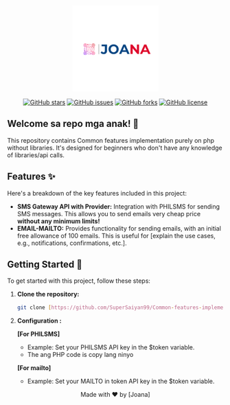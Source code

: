 <p align="center">
  <img src="4.png" alt="Project Logo" width="200"> <br>
</p>

<p align="center">
  <a href="https://github.com/SuperSaiyan99/Common-features-implementation/stargazers"><img src="https://img.shields.io/github/stars/SuperSaiyan99/Common-features-implementation?style=flat-square" alt="GitHub stars"></a>
  <a href="https://github.com/SuperSaiyan99/Common-features-implementation/issues"><img src="https://img.shields.io/github/issues/SuperSaiyan99/Common-features-implementation?style=flat-square" alt="GitHub issues"></a>
  <a href="https://github.com/SuperSaiyan99/Common-features-implementation/network"><img src="https://img.shields.io/github/forks/SuperSaiyan99/Common-features-implementation?style=flat-square" alt="GitHub forks"></a>
  <a href="https://github.com/SuperSaiyan99/Common-features-implementation/blob/main/LICENSE"><img src="https://img.shields.io/github/license/SuperSaiyan99/Common-features-implementation?style=flat-square" alt="GitHub license"></a>
</p>

## Welcome sa repo mga anak! 👋

This repository contains  Common features implementation purely on php without libraries. It's designed for beginners who don't have any knowledge of libraries/api calls.

## Features ✨

Here's a breakdown of the key features included in this project:

*   **SMS Gateway API with Provider:** Integration with PHILSMS for sending SMS messages. This allows you to send emails very cheap price <strong>without any minimum limits!</strong>
*   **EMAIL-MAILTO:** Provides functionality for sending emails, with an initial free allowance of 100 emails. This is useful for [explain the use cases, e.g., notifications, confirmations, etc.].

## Getting Started 🚀

To get started with this project, follow these steps:

1. **Clone the repository:**

    ```bash
    git clone [https://github.com/SuperSaiyan99/Common-features-implementation.git](https://github.com/SuperSaiyan99/Common-features-implementation.git)
    ```

2. **Configuration :**

    **[For PHILSMS]**
    *   Example: Set your PHILSMS API key in the $token variable.
    *   The ang PHP code is copy lang ninyo

    **[For mailto]**
    *   Example: Set your MAILTO in token API key in the $token variable.



<p align="center">
  Made with ❤️ by [Joana]
</p>

